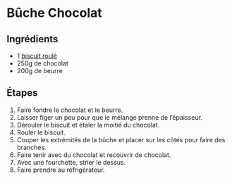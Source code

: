 # Bûche Chocolat

## Ingrédients

- 1 [biscuit roulé](./biscuit_roule.md)
- 250g de chocolat  
- 200g de beurre  

## Étapes

1. Faire fondre le chocolat et le beurre.  
1. Laisser figer un peu pour que le mélange prenne de l’épaisseur.  
1. Dérouler le biscuit et étaler la moitié du chocolat.  
1. Rouler le biscuit.  
1. Couper les extrémités de la bûche et placer sur les côtés pour faire des branches.  
1. Faire tenir avec du chocolat et recouvrir de chocolat.  
1. Avec une fourchette, strier le dessus.  
1. Faire prendre au réfrigérateur.  
